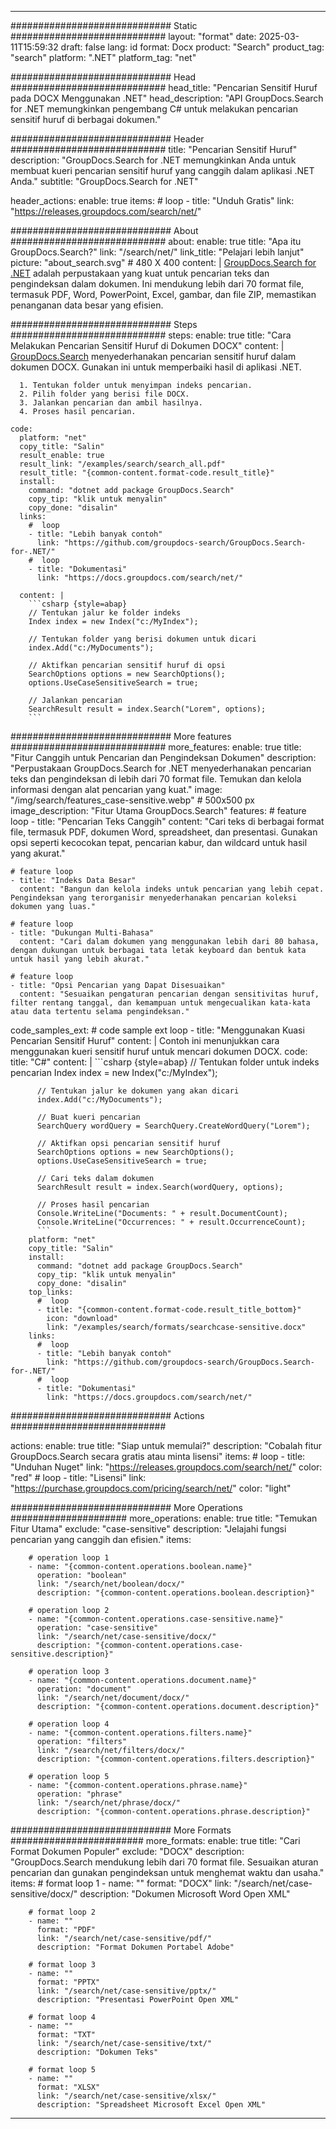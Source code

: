 
---
############################# Static ############################
layout: "format"
date:  2025-03-11T15:59:32
draft: false
lang: id
format: Docx
product: "Search"
product_tag: "search"
platform: ".NET"
platform_tag: "net"

############################# Head ############################
head_title: "Pencarian Sensitif Huruf pada DOCX Menggunakan .NET"
head_description: "API GroupDocs.Search for .NET memungkinkan pengembang C# untuk melakukan pencarian sensitif huruf di berbagai dokumen."

############################# Header ############################
title: "Pencarian Sensitif Huruf" 
description: "GroupDocs.Search for .NET memungkinkan Anda untuk membuat kueri pencarian sensitif huruf yang canggih dalam aplikasi .NET Anda."
subtitle: "GroupDocs.Search for .NET" 

header_actions:
  enable: true
  items:
    #  loop
    - title: "Unduh Gratis"
      link: "https://releases.groupdocs.com/search/net/"
      
############################# About ############################
about:
    enable: true
    title: "Apa itu GroupDocs.Search?"
    link: "/search/net/"
    link_title: "Pelajari lebih lanjut"
    picture: "about_search.svg" # 480 X 400
    content: |
       [GroupDocs.Search for .NET](/search/net/) adalah perpustakaan yang kuat untuk pencarian teks dan pengindeksan dalam dokumen. Ini mendukung lebih dari 70 format file, termasuk PDF, Word, PowerPoint, Excel, gambar, dan file ZIP, memastikan penanganan data besar yang efisien.

############################# Steps ############################
steps:
    enable: true
    title: "Cara Melakukan Pencarian Sensitif Huruf di Dokumen DOCX"
    content: |
      [GroupDocs.Search](/search/net/) menyederhanakan pencarian sensitif huruf dalam dokumen DOCX. Gunakan ini untuk memperbaiki hasil di aplikasi .NET.
      
      1. Tentukan folder untuk menyimpan indeks pencarian.
      2. Pilih folder yang berisi file DOCX.
      3. Jalankan pencarian dan ambil hasilnya.
      4. Proses hasil pencarian.
   
    code:
      platform: "net"
      copy_title: "Salin"
      result_enable: true
      result_link: "/examples/search/search_all.pdf"
      result_title: "{common-content.format-code.result_title}"
      install:
        command: "dotnet add package GroupDocs.Search"
        copy_tip: "klik untuk menyalin"
        copy_done: "disalin"
      links:
        #  loop
        - title: "Lebih banyak contoh"
          link: "https://github.com/groupdocs-search/GroupDocs.Search-for-.NET/"
        #  loop
        - title: "Dokumentasi"
          link: "https://docs.groupdocs.com/search/net/"
          
      content: |
        ```csharp {style=abap}
        // Tentukan jalur ke folder indeks
        Index index = new Index("c:/MyIndex");

        // Tentukan folder yang berisi dokumen untuk dicari
        index.Add("c:/MyDocuments");

        // Aktifkan pencarian sensitif huruf di opsi
        SearchOptions options = new SearchOptions();
        options.UseCaseSensitiveSearch = true;

        // Jalankan pencarian
        SearchResult result = index.Search("Lorem", options);
        ```            

############################# More features ############################
more_features:
  enable: true
  title: "Fitur Canggih untuk Pencarian dan Pengindeksan Dokumen"
  description: "Perpustakaan GroupDocs.Search for .NET menyederhanakan pencarian teks dan pengindeksan di lebih dari 70 format file. Temukan dan kelola informasi dengan alat pencarian yang kuat."
  image: "/img/search/features_case-sensitive.webp" # 500x500 px
  image_description: "Fitur Utama GroupDocs.Search"
  features:
    # feature loop
    - title: "Pencarian Teks Canggih"
      content: "Cari teks di berbagai format file, termasuk PDF, dokumen Word, spreadsheet, dan presentasi. Gunakan opsi seperti kecocokan tepat, pencarian kabur, dan wildcard untuk hasil yang akurat."

    # feature loop
    - title: "Indeks Data Besar"
      content: "Bangun dan kelola indeks untuk pencarian yang lebih cepat. Pengindeksan yang terorganisir menyederhanakan pencarian koleksi dokumen yang luas."

    # feature loop
    - title: "Dukungan Multi-Bahasa"
      content: "Cari dalam dokumen yang menggunakan lebih dari 80 bahasa, dengan dukungan untuk berbagai tata letak keyboard dan bentuk kata untuk hasil yang lebih akurat."

    # feature loop
    - title: "Opsi Pencarian yang Dapat Disesuaikan"
      content: "Sesuaikan pengaturan pencarian dengan sensitivitas huruf, filter rentang tanggal, dan kemampuan untuk mengecualikan kata-kata atau data tertentu selama pengindeksan."
      
  code_samples_ext:
    # code sample ext loop
    - title: "Menggunakan Kuasi Pencarian Sensitif Huruf"
      content: |
        Contoh ini menunjukkan cara menggunakan kueri sensitif huruf untuk mencari dokumen DOCX.
      code:
        title: "C#"
        content: |
          ```csharp {style=abap}
          // Tentukan folder untuk indeks pencarian
          Index index = new Index("c:/MyIndex");
              
          // Tentukan jalur ke dokumen yang akan dicari
          index.Add("c:/MyDocuments");

          // Buat kueri pencarian
          SearchQuery wordQuery = SearchQuery.CreateWordQuery("Lorem");

          // Aktifkan opsi pencarian sensitif huruf
          SearchOptions options = new SearchOptions();
          options.UseCaseSensitiveSearch = true;

          // Cari teks dalam dokumen
          SearchResult result = index.Search(wordQuery, options);
          
          // Proses hasil pencarian
          Console.WriteLine("Documents: " + result.DocumentCount);
          Console.WriteLine("Occurrences: " + result.OccurrenceCount);
          ```
        platform: "net"
        copy_title: "Salin"
        install:
          command: "dotnet add package GroupDocs.Search"
          copy_tip: "klik untuk menyalin"
          copy_done: "disalin"
        top_links:
          #  loop
          - title: "{common-content.format-code.result_title_bottom}"
            icon: "download"
            link: "/examples/search/formats/searchcase-sensitive.docx"
        links:
          #  loop
          - title: "Lebih banyak contoh"
            link: "https://github.com/groupdocs-search/GroupDocs.Search-for-.NET/"
          #  loop
          - title: "Dokumentasi"
            link: "https://docs.groupdocs.com/search/net/"
            

            


############################# Actions ############################

actions:
  enable: true
  title: "Siap untuk memulai?"
  description: "Cobalah fitur GroupDocs.Search secara gratis atau minta lisensi"
  items:
    #  loop
    - title: "Unduhan Nuget"
      link: "https://releases.groupdocs.com/search/net/"
      color: "red"
        #  loop
    - title: "Lisensi"
      link: "https://purchase.groupdocs.com/pricing/search/net/"
      color: "light"


############################# More Operations #####################
more_operations:
    enable: true
    title: "Temukan Fitur Utama"
    exclude: "case-sensitive"
    description: "Jelajahi fungsi pencarian yang canggih dan efisien."
    items: 
          
        # operation loop 1
        - name: "{common-content.operations.boolean.name}"
          operation: "boolean"
          link: "/search/net/boolean/docx/"
          description: "{common-content.operations.boolean.description}"

        # operation loop 2
        - name: "{common-content.operations.case-sensitive.name}"
          operation: "case-sensitive"
          link: "/search/net/case-sensitive/docx/"
          description: "{common-content.operations.case-sensitive.description}"

        # operation loop 3
        - name: "{common-content.operations.document.name}"
          operation: "document"
          link: "/search/net/document/docx/"
          description: "{common-content.operations.document.description}"

        # operation loop 4
        - name: "{common-content.operations.filters.name}"
          operation: "filters"
          link: "/search/net/filters/docx/"
          description: "{common-content.operations.filters.description}"

        # operation loop 5
        - name: "{common-content.operations.phrase.name}"
          operation: "phrase"
          link: "/search/net/phrase/docx/"
          description: "{common-content.operations.phrase.description}"
          
        
          
############################# More Formats ########################
more_formats:
    enable: true
    title: "Cari Format Dokumen Populer"
    exclude: "DOCX"
    description: "GroupDocs.Search mendukung lebih dari 70 format file. Sesuaikan aturan pencarian dan gunakan pengindeksan untuk menghemat waktu dan usaha."
    items: 
        # format loop 1
        - name: ""
          format: "DOCX"
          link: "/search/net/case-sensitive/docx/"
          description: "Dokumen Microsoft Word Open XML"
          
        # format loop 2
        - name: ""
          format: "PDF"
          link: "/search/net/case-sensitive/pdf/"
          description: "Format Dokumen Portabel Adobe"
          
        # format loop 3
        - name: ""
          format: "PPTX"
          link: "/search/net/case-sensitive/pptx/"
          description: "Presentasi PowerPoint Open XML"

        # format loop 4
        - name: ""
          format: "TXT"
          link: "/search/net/case-sensitive/txt/"
          description: "Dokumen Teks"
          
        # format loop 5
        - name: ""
          format: "XLSX"
          link: "/search/net/case-sensitive/xlsx/"
          description: "Spreadsheet Microsoft Excel Open XML"
  

---